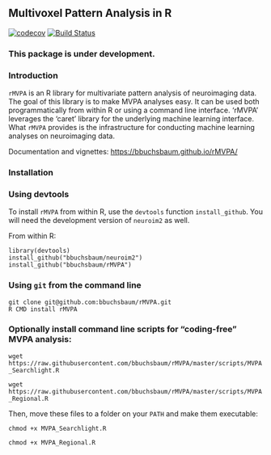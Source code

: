 
## Multivoxel Pattern Analysis in R

[![codecov](https://codecov.io/gh/bbuchsbaum/rMVPA/branch/master/graph/badge.svg)](https://codecov.io/github/bbuchsbaum/rMVPA?branch=master)
[![Build
Status](https://api.travis-ci.org/bbuchsbaum/rMVPA.svg?branch=master)](https://travis-ci.org/bbuchsbaum/rMVPA)

### This package is under development.

### Introduction

`rMVPA` is an R library for multivariate pattern analysis of
neuroimaging data. The goal of this library is to make MVPA analyses
easy. It can be used both programmatically from within R or using a
command line interface. ‘rMVPA’ leverages the ‘caret’ library for the
underlying machine learning interface. What `rMVPA` provides is the
infrastructure for conducting machine learning analyses on neuroimaging
data.

Documentation and vignettes: <https://bbuchsbaum.github.io/rMVPA/>

### Installation

### Using devtools

To install `rMVPA` from within R, use the `devtools` function
`install_github`. You will need the development version of `neuroim2` as
well.

From within R:

    library(devtools)
    install_github("bbuchsbaum/neuroim2")
    install_github("bbuchsbaum/rMVPA")

### Using `git` from the command line

    git clone git@github.com:bbuchsbaum/rMVPA.git
    R CMD install rMVPA

### Optionally install command line scripts for “coding-free” MVPA analysis:

`wget
https://raw.githubusercontent.com/bbuchsbaum/rMVPA/master/scripts/MVPA_Searchlight.R`

`wget
https://raw.githubusercontent.com/bbuchsbaum/rMVPA/master/scripts/MVPA_Regional.R`

Then, move these files to a folder on your `PATH` and make them
executable:

`chmod +x MVPA_Searchlight.R`

`chmod +x MVPA_Regional.R`
